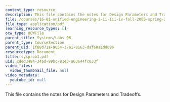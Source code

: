 ```yaml
---
content_type: resource
description: This file contains the notes for Design Parameters and Tradeoffs.
file: /courses/16-01-unified-engineering-i-ii-iii-iv-fall-2005-spring-2006/cded348434ad99bc81e3a63644fc033f_sysprob1.pdf
file_type: application/pdf
learning_resource_types: []
ocw_type: OCWFile
parent_title: Systems/Labs 06
parent_type: CourseSection
parent_uid: 1f88d71a-9054-37a1-8163-daf60a1dd696
resourcetype: Document
title: sysprob1.pdf
uid: cded3484-34ad-99bc-81e3-a63644fc033f
video_files:
  video_thumbnail_file: null
video_metadata:
  youtube_id: null
---
```

This file contains the notes for Design Parameters and Tradeoffs.

